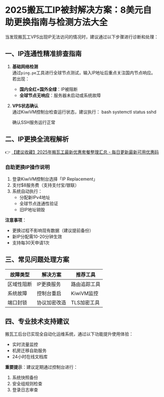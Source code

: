 # 2025搬瓦工IP被封解决方案：8美元自助更换指南与检测方法大全

当发现搬瓦工VPS出现IP无法访问的情况时，建议通过以下步骤进行诊断和处理：

## 一、IP连通性精准排查指南
1. **基础网络检测**  
   通过`ping.pe`工具进行全球节点测试，输入IP地址后重点关注国内节点响应。若出现：
   - **国内全红+国外全绿**：IP被阻断
   - **全球节点无响应**：服务器未启动或系统故障

2. **VPS状态确认**  
   通过KiwiVM控制台检查运行状态，建议执行：
   bash
   systemctl status sshd
   
   确认SSH服务运行正常

## 二、IP更换全流程解析
👉 [【建议收藏】2025年搬瓦工最新优惠套餐整理汇总 - 每日更新最新可用优惠码](https://bit.ly/banwagon)

### 自助更换IP操作说明
1. 登录KiwiVM控制台选择「IP Replacement」
2. 支付$8服务费（支持支付宝/银联）
3. 系统自动执行：
   - 分配新IPv4地址
   - 全球节点连通性验证
   - 旧IP地址销毁

**注意事项**：
- 更换过程不影响现有数据（建议提前备份）
- 新IP分配需10-20分钟生效
- 支持每30天申请1次

## 三、常见问题处理方案
| 故障类型 | 解决方案 | 推荐工具 |
|---------|---------|---------|
| 区域性阻断 | IP更换服务 | 路由追踪工具 |
| 系统故障 | 控制台重启 | KiwiVM监控 |
| 端口封锁 | 协议加密改造 | TLS加密工具 |

## 四、专业技术支持建议
搬瓦工后台已实现全自动化运维系统，通过以下功能提升使用体验：
- 实时流量监控
- 机房迁移自助服务
- 24小时在线文档库

**重要提示**：建议定期通过控制台进行：
1. 系统快照备份
2. 安全组规则检查
3. 登录日志审查